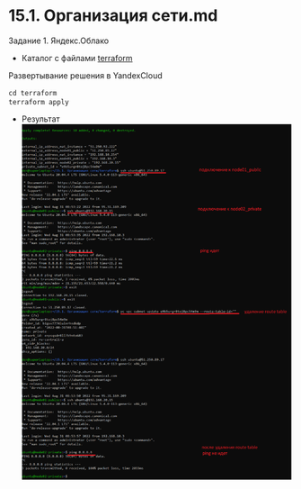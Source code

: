 # 15.1. Организация сети.md

Задание 1. Яндекс.Облако

- Каталог с файлами 
[terraform](terraform)

Развертывание решения в YandexCloud
``` 
cd terraform
terraform apply 
```

- Результат
![commands](images/15.1_1.PNG)







